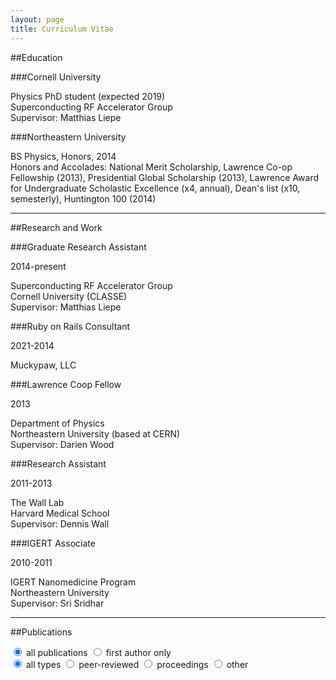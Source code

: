 ```yaml
---
layout: page
title: Curriculum Vitae
---
```


##Education

###Cornell University

Physics PhD student (expected 2019)  
Superconducting RF Accelerator Group  
Supervisor: Matthias Liepe  

###Northeastern University

BS Physics, Honors, 2014  
Honors and Accolades: National Merit Scholarship, Lawrence Co-op Fellowship (2013), Presidential Global Scholarship (2013), Lawrence Award for Undergraduate Scholastic Excellence (x4, annual), Dean's list (x10, semesterly), Huntington 100 (2014)


---


##Research and Work

###Graduate Research Assistant

2014-present

Superconducting RF Accelerator Group  
Cornell University (CLASSE)  
Supervisor: Matthias Liepe  

###Ruby on Rails Consultant

2021-2014

Muckypaw, LLC  

###Lawrence Coop Fellow

2013

Department of Physics  
Northeastern University (based at CERN)  
Supervisor: Darien Wood

###Research Assistant

2011-2013

The Wall Lab  
Harvard Medical School  
Supervisor: Dennis Wall

###IGERT Associate

2010-2011

IGERT Nanomedicine Program  
Northeastern University  
Supervisor: Sri Sridhar


---




##Publications

<div id="publicationButtons">
  <div id="authorButtons" class="switch">
    <input type="radio" class="switch-input" name="firstAuthor" value="allPublications" id="allPublications" checked>
    <label for="allPublications" class="switch-label switch-label-on">all publications</label>
    <input type="radio" class="switch-input" name="firstAuthor" value="firstAuthor" id="firstAuthor">
    <label for="firstAuthor" class="switch-label switch-label-off">first author only</label>
  </div>
  <div id="typeButtons" class="switch">
    <input type="radio" class="switch-input" name="pubType" value="allTypes" id="allTypes" checked>
    <label for="allTypes" class="switch-label switch-label-on">all types</label>
    <input type="radio" class="switch-input" name="pubType" value="peerReviewed" id="peerReviewed">
    <label for="peerReviewed" class="switch-label switch-label-off">peer-reviewed</label>
    <input type="radio" class="switch-input" name="pubType" value="proceedings" id="proceedings">
    <label for="proceedings" class="switch-label switch-label-off">proceedings</label>
    <input type="radio" class="switch-input" name="pubType" value="otherType" id="otherType">
    <label for="otherType" class="switch-label switch-label-off">other</label>
  </div>
</div>

<div id="publicationList"> </div>
<script src="/cv/cv.js"> </script>